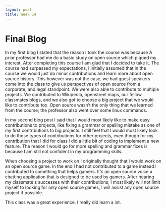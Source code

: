 ```yaml
---
layout: post
title: Week 14
---
```


# Final Blog

In my first blog I stated that the reason I took the course was because A prior professor had me do a basic study on open source which piqued my interest. After completing this course I am glad that I decided to take it. The course had surpassed my expectations, I initially assumed that in the course we would just do minor contributions and learn more about open source history. This however was not the case, we had guest speakers come into the class to give us perspectives of open source from a corporate, and legal standpoint. We were also able to contribute to multiple projects. We contributed to Wikipedia, openstreet maps, our fellow classmates blogs, and we also got to choose a big project that we would like to contribute too. Open source wasn’t the only thing that we learned from the course; the professor also went over some linux commands.  

In my second blog post I said that I would most likely like to make easy contributions to projects, like fixing a grammar or spelling mistake as one of my first contributions to big projects. I still feel that I would most likely look to do those types of contributions for other projects, even though for my contribution that I did for class I did a little bit of coding to implement a new feature. The reason I would go for more spelling and grammar fixes is because I am still not confident in my programming skills. 

When choosing a project to work on I originally thought that I would work on an open source game. In the end I had not contributed to a game instead I contributed to something that helps gamers. It's an open source voice a chatting application that is designed to be used by gamers. After hearing my classmate's successes with their contributions, I most likely will not limit myself to looking for only open source games, I will assist any open source project if possible. 

This class was a great experience, I really did learn a lot. 

 
